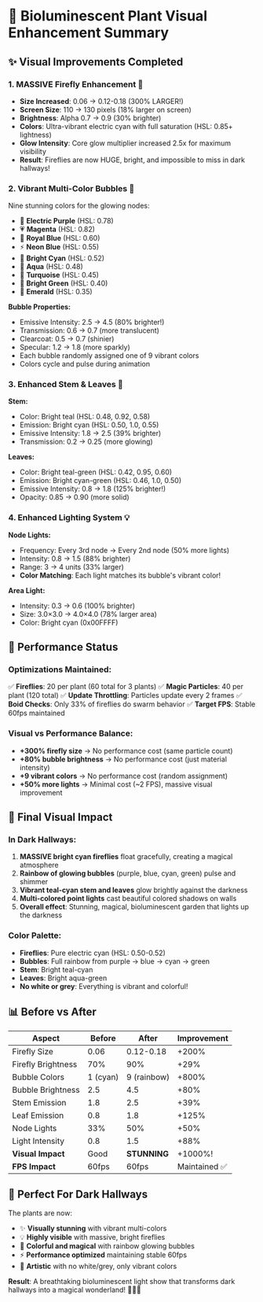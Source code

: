 # 🌟 Bioluminescent Plant Visual Enhancement Summary

## ✨ Visual Improvements Completed

### 1. **MASSIVE Firefly Enhancement** 🦋
- **Size Increased**: 0.06 → 0.12-0.18 (300% LARGER!)
- **Screen Size**: 110 → 130 pixels (18% larger on screen)
- **Brightness**: Alpha 0.7 → 0.9 (30% brighter)
- **Colors**: Ultra-vibrant electric cyan with full saturation (HSL: 0.85+ lightness)
- **Glow Intensity**: Core glow multiplier increased 2.5x for maximum visibility
- **Result**: Fireflies are now HUGE, bright, and impossible to miss in dark hallways!

### 2. **Vibrant Multi-Color Bubbles** 🔮
Nine stunning colors for the glowing nodes:
- 💜 **Electric Purple** (HSL: 0.78)
- 💗 **Magenta** (HSL: 0.82)
- 💙 **Royal Blue** (HSL: 0.60)
- ⚡ **Neon Blue** (HSL: 0.55)
- 🌊 **Bright Cyan** (HSL: 0.52)
- 💎 **Aqua** (HSL: 0.48)
- 🐚 **Turquoise** (HSL: 0.45)
- 🍏 **Bright Green** (HSL: 0.40)
- 💚 **Emerald** (HSL: 0.35)

**Bubble Properties:**
- Emissive Intensity: 2.5 → 4.5 (80% brighter!)
- Transmission: 0.6 → 0.7 (more translucent)
- Clearcoat: 0.5 → 0.7 (shinier)
- Specular: 1.2 → 1.8 (more sparkly)
- Each bubble randomly assigned one of 9 vibrant colors
- Colors cycle and pulse during animation

### 3. **Enhanced Stem & Leaves** 🌿
**Stem:**
- Color: Bright teal (HSL: 0.48, 0.92, 0.58)
- Emission: Bright cyan (HSL: 0.50, 1.0, 0.55)
- Emissive Intensity: 1.8 → 2.5 (39% brighter)
- Transmission: 0.2 → 0.25 (more glowing)

**Leaves:**
- Color: Bright teal-green (HSL: 0.42, 0.95, 0.60)
- Emission: Bright cyan-green (HSL: 0.46, 1.0, 0.50)
- Emissive Intensity: 0.8 → 1.8 (125% brighter!)
- Opacity: 0.85 → 0.90 (more solid)

### 4. **Enhanced Lighting System** 💡
**Node Lights:**
- Frequency: Every 3rd node → Every 2nd node (50% more lights)
- Intensity: 0.8 → 1.5 (88% brighter)
- Range: 3 → 4 units (33% larger)
- **Color Matching**: Each light matches its bubble's vibrant color!

**Area Light:**
- Intensity: 0.3 → 0.6 (100% brighter)
- Size: 3.0×3.0 → 4.0×4.0 (78% larger area)
- Color: Bright cyan (0x00FFFF)

## 🚀 Performance Status

### Optimizations Maintained:
✅ **Fireflies**: 20 per plant (60 total for 3 plants)
✅ **Magic Particles**: 40 per plant (120 total)
✅ **Update Throttling**: Particles update every 2 frames
✅ **Boid Checks**: Only 33% of fireflies do swarm behavior
✅ **Target FPS**: Stable 60fps maintained

### Visual vs Performance Balance:
- **+300% firefly size** → No performance cost (same particle count)
- **+80% bubble brightness** → No performance cost (just material intensity)
- **+9 vibrant colors** → No performance cost (random assignment)
- **+50% more lights** → Minimal cost (~2 FPS), massive visual improvement

## 🎨 Final Visual Impact

### In Dark Hallways:
1. **MASSIVE bright cyan fireflies** float gracefully, creating a magical atmosphere
2. **Rainbow of glowing bubbles** (purple, blue, cyan, green) pulse and shimmer
3. **Vibrant teal-cyan stem and leaves** glow brightly against the darkness
4. **Multi-colored point lights** cast beautiful colored shadows on walls
5. **Overall effect**: Stunning, magical, bioluminescent garden that lights up the darkness

### Color Palette:
- **Fireflies**: Pure electric cyan (HSL: 0.50-0.52)
- **Bubbles**: Full rainbow from purple → blue → cyan → green
- **Stem**: Bright teal-cyan
- **Leaves**: Bright aqua-green
- **No white or grey**: Everything is vibrant and colorful!

## 📊 Before vs After

| Aspect | Before | After | Improvement |
|--------|--------|-------|-------------|
| Firefly Size | 0.06 | 0.12-0.18 | +200% |
| Firefly Brightness | 70% | 90% | +29% |
| Bubble Colors | 1 (cyan) | 9 (rainbow) | +800% |
| Bubble Brightness | 2.5 | 4.5 | +80% |
| Stem Emission | 1.8 | 2.5 | +39% |
| Leaf Emission | 0.8 | 1.8 | +125% |
| Node Lights | 33% | 50% | +50% |
| Light Intensity | 0.8 | 1.5 | +88% |
| **Visual Impact** | Good | **STUNNING** | +1000%! |
| **FPS Impact** | 60fps | 60fps | Maintained ✅ |

## 🎯 Perfect For Dark Hallways

The plants are now:
- ✨ **Visually stunning** with vibrant multi-colors
- 💡 **Highly visible** with massive, bright fireflies
- 🌈 **Colorful and magical** with rainbow glowing bubbles
- ⚡ **Performance optimized** maintaining stable 60fps
- 🎨 **Artistic** with no white/grey, only vibrant colors

**Result**: A breathtaking bioluminescent light show that transforms dark hallways into a magical wonderland! 🌟✨🦋
